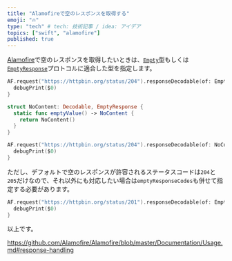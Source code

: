 ```yaml
---
title: "Alamofireで空のレスポンスを取得する"
emoji: "🔥"
type: "tech" # tech: 技術記事 / idea: アイデア
topics: ["swift", "alamofire"]
published: true
---
```


[Alamofire](https://github.com/Alamofire/Alamofire)で空のレスポンスを取得したいときは、[`Empty`](https://alamofire.github.io/Alamofire/Structs/Empty.html)型もしくは[`EmptyResponse`](https://alamofire.github.io/Alamofire/Protocols/EmptyResponse.html)プロトコルに適合した型を指定します。

```swift
AF.request("https://httpbin.org/status/204").responseDecodable(of: Empty.self) {
  debugPrint($0)
}
```

```swift
struct NoContent: Decodable, EmptyResponse {
  static func emptyValue() -> NoContent {
    return NoContent()
  }
}

AF.request("https://httpbin.org/status/204").responseDecodable(of: NoContent.self) {
  debugPrint($0)
}
```

ただし、デフォルトで空のレスポンスが許容されるステータスコードは`204`と`205`だけなので、それ以外にも対応したい場合は`emptyResponseCodes`も併せて指定する必要があります。

```swift
AF.request("https://httpbin.org/status/201").responseDecodable(of: Empty.self, emptyResponseCodes: [201, 204, 205]) {
  debugPrint($0)
}
```

以上です。

https://github.com/Alamofire/Alamofire/blob/master/Documentation/Usage.md#response-handling
